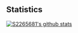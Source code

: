 ## Statistics
[![S2265681's github stats](https://github-readme-stats.vercel.app/api?username=DA&show_icons=true&theme=dark)](https://github.com/anuraghazra/github-readme-stats)
